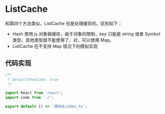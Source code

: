 # ListCache

和第四个方法类似，ListCache 也是处理缓存的。区别如下：

- Hash 使用 js 对象做缓存，由于对象的限制，key 只能是 string 或者 Symbol 类型，其他类型就不能使用了，对，可以使用 Map。
- ListCache 在不支持 Map 情况下的模拟实现

## 代码实现

```jsx
/**
 * defaultShowCode: true
 */

import React from 'react';
import code from './';

export default () => '源码在index.ts';
```
